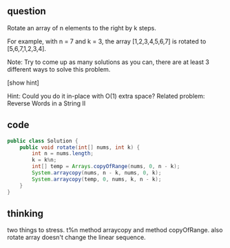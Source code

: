 ## question
Rotate an array of n elements to the right by k steps.

For example, with n = 7 and k = 3, the array [1,2,3,4,5,6,7] is rotated to [5,6,7,1,2,3,4].

Note:
Try to come up as many solutions as you can, there are at least 3 different ways to solve this problem.

[show hint]

Hint:
Could you do it in-place with O(1) extra space?
Related problem: Reverse Words in a String II

## code

```Java
public class Solution {
    public void rotate(int[] nums, int k) {
        int n = nums.length;
        k = k%n;
        int[] temp = Arrays.copyOfRange(nums, 0, n - k);
        System.arraycopy(nums, n - k, nums, 0, k);
        System.arraycopy(temp, 0, nums, k, n - k);
    }
}
```

## thinking
two things to stress. t%n
method arraycopy and method copyOfRange. also rotate array doesn't change the linear sequence.
